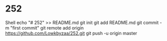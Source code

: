# 252
Shell
echo "# 252" >> README.md
git init
git add README.md
git commit -m "first commit"
git remote add origin https://github.com/Lowkbyzaa/252.git
git push -u origin master

